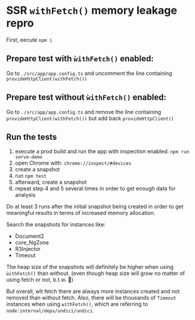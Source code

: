 # SSR `withFetch()` memory leakage repro

First, eecute `npm i`

## Prepare test with `ẁithFetch()` enabled:

Go to `./src/app/app.config.ts` and uncomment the line containing `provideHttpClient(withFetch())`

## Prepare test without `ẁithFetch()` enabled:

Go to `./src/app/app.config.ts` and remove the line containing `provideHttpClient(withFetch())` but add back `provideHttpClient()`

## Run the tests

1. execute a prod build and run the app with inspection enabled: `npm run serve-demo`
2. open Chrome with: `chrome://inspect/#devices`
3. create a snapshot
4. run `npm test`
5. afterward, create a snapshot
6. repeat step 4 and 5 several times in order to get enough data for analysis

Do at least 3 runs after the initial snapshot being created in order to get meaningful results in terms of increased memory allocation.

Search the snapshots for instances like:
- Document2
- core_NgZone
- R3Injector
- Timeout

The heap size of the snapshots will definitely be higher when using `ẁithFetch()` than without.
(even though heap size will grow no matter of using fetch or not, b.t.w. 🤔)

But overall, wit fetch there are always more instances created and not removed than without fetch.
Also, there will be thousands of `Timeout` instances when using `withFetch()`, which are referring to `node:internal/deps/undici/undici`.
